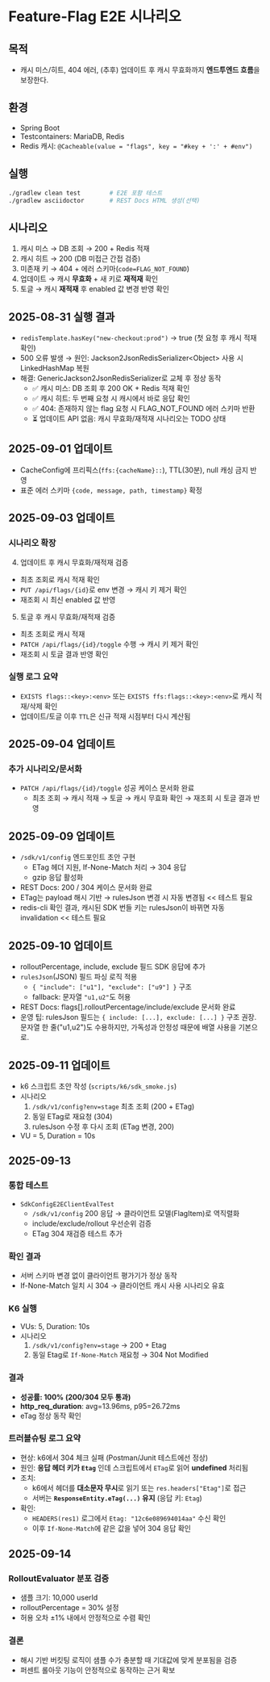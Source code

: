 # Feature-Flag E2E 시나리오

## 목적
- 캐시 미스/히트, 404 에러, (추후) 업데이트 후 캐시 무효화까지 **엔드투엔드 흐름**을 보장한다.

## 환경
- Spring Boot
- Testcontainers: MariaDB, Redis
- Redis 캐시: `@Cacheable(value = "flags", key = "#key + ':' + #env")`

## 실행
```bash
./gradlew clean test        # E2E 포함 테스트
./gradlew asciidoctor       # REST Docs HTML 생성(선택)
```
## 시나리오
1. 캐시 미스 → DB 조회 → 200 + Redis 적재
2. 캐시 히트 → 200 (DB 미접근 간접 검증)
3. 미존재 키 → 404 + 에러 스키마(`code=FLAG_NOT_FOUND`)
4. 업데이트 → 캐시 **무효화** + 새 키로 **재적재** 확인
5. 토글 → 캐시 **재적재** 후 enabled 값 변경 반영 확인

## 2025-08-31 실행 결과 
- `redisTemplate.hasKey("new-checkout:prod")` → true (첫 요청 후 캐시 적재 확인)
- 500 오류 발생 → 원인: Jackson2JsonRedisSerializer\<Object\> 사용 시 LinkedHashMap 복원
- 해결: GenericJackson2JsonRedisSerializer로 교체 후 정상 동작
  - ✅ 캐시 미스: DB 조회 후 200 OK + Redis 적재 확인
  - ✅ 캐시 히트: 두 번째 요청 시 캐시에서 바로 응답 확인
  - ✅ 404: 존재하지 않는 flag 요청 시 FLAG_NOT_FOUND 에러 스키마 반환
  - ⏳ 업데이트 API 없음: 캐시 무효화/재적재 시나리오는 TODO 상태

## 2025-09-01 업데이트
- CacheConfig에 프리픽스(`ffs:{cacheName}::`), TTL(30분), null 캐싱 금지 반영
- 표준 에러 스키마 `{code, message, path, timestamp}` 확정

## 2025-09-03 업데이트

### 시나리오 확장
4. 업데이트 후 캐시 무효화/재적재 검증
  - 최초 조회로 캐시 적재 확인
  - `PUT /api/flags/{id}`로 env 변경 → 캐시 키 제거 확인
  - 재조회 시 최신 enabled 값 반영

5. 토글 후 캐시 무효화/재적재 검증
  - 최초 조회로 캐시 적재
  - `PATCH /api/flags/{id}/toggle` 수행 → 캐시 키 제거 확인
  - 재조회 시 토글 결과 반영 확인

### 실행 로그 요약
- `EXISTS flags::<key>:<env>` 또는 `EXISTS ffs:flags::<key>:<env>`로 캐시 적재/삭제 확인
- 업데이트/토글 이후 `TTL`은 신규 적재 시점부터 다시 계산됨

## 2025-09-04 업데이트

### 추가 시나리오/문서화
- `PATCH /api/flags/{id}/toggle` 성공 케이스 문서화 완료
    - 최초 조회 → 캐시 적재 → 토글 → 캐시 무효화 확인 → 재조회 시 토글 결과 반영

## 2025-09-09 업데이트
- `/sdk/v1/config` 엔드포인트 초안 구현
  - ETag 헤더 지원, If-None-Match 처리 → 304 응답
  - gzip 응답 활성화
- REST Docs: 200 / 304 케이스 문서화 완료
- ETag는 payload 해시 기반 → rulesJson 변경 시 자동 변경됨 << 테스트 필요
- redis-cli 확인 결과, 캐시된 SDK 번들 키는 rulesJson이 바뀌면 자동 invalidation << 테스트 필요


## 2025-09-10 업데이트
- rolloutPercentage, include, exclude 필드 SDK 응답에 추가
- `rulesJson`(JSON) 필드 파싱 로직 적용
  - `{ "include": ["u1"], "exclude": ["u9"] }` 구조
  - fallback: 문자열 `"u1,u2"`도 허용
- REST Docs: flags[].rolloutPercentage/include/exclude 문서화 완료
- 운영 팁: rulesJson 필드는 `{ include: [...], exclude: [...] }` 구조 권장.
  문자열 한 줄("u1,u2")도 수용하지만, 가독성과 안정성 때문에 배열 사용을 기본으로.

## 2025-09-11 업데이트
- k6 스크립트 초안 작성 (`scripts/k6/sdk_smoke.js`)
- 시나리오
  1. `/sdk/v1/config?env=stage` 최초 조회 (200 + ETag)
  2. 동일 ETag로 재요청 (304)
  3. rulesJson 수정 후 다시 조회 (ETag 변경, 200)
- VU = 5, Duration = 10s

## 2025-09-13 

### 통합 테스트
- `SdkConfigE2EClientEvalTest`
  - `/sdk/v1/config` 200 응답 → 클라이언트 모델(FlagItem)로 역직렬화
  - include/exclude/rollout 우선순위 검증
  - ETag 304 재검증 테스트 추가

### 확인 결과
- 서버 스키마 변경 없이 클라이언트 평가기가 정상 동작
- If-None-Match 일치 시 304 → 클라이언트 캐시 사용 시나리오 유효

### K6 실행
- VUs: 5, Duration: 10s
- 시나리오
  1) `/sdk/v1/config?env=stage` → 200 + Etag
  2) 동일 Etag로 `If-None-Match` 재요청 → 304 Not Modified

### 결과
- **성공률: 100% (200/304 모두 통과)**
- **http_req_duration**: avg=13.96ms, p95=26.72ms
- eTag 정상 동작 확인

### 트러블슈팅 로그 요약
- 현상: k6에서 304 체크 실패 (Postman/Junit 테스트에선 정상)
- 원인: **응답 헤더 키가 `Etag`** 인데 스크립트에서 `ETag`로 읽어 **undefined** 처리됨
- 조치:
  - k6에서 헤더를 **대소문자 무시**로 읽기 또는 `res.headers["Etag"]`로 접근
  - 서버는 **`ResponseEntity.eTag(...)` 유지** (응답 키: `Etag`)
- 확인:
  - `HEADERS(res1)` 로그에서 `Etag: "12c6e089694014aa"` 수신 확인
  - 이후 `If-None-Match`에 같은 값을 넣어 304 응답 확인

## 2025-09-14 

### RolloutEvaluator 분포 검증
- 샘플 크기: 10,000 userId
- rolloutPercentage = 30% 설정
- 허용 오차 ±1% 내에서 안정적으로 수렴 확인

### 결론
- 해시 기반 버킷팅 로직이 샘플 수가 충분할 때 기대값에 맞게 분포됨을 검증
- 퍼센트 롤아웃 기능이 안정적으로 동작하는 근거 확보